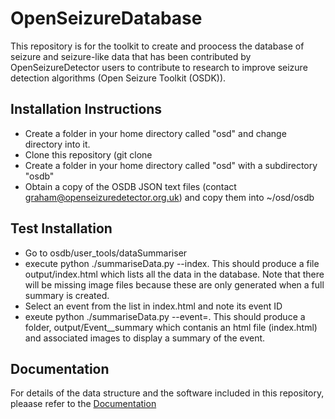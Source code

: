 # OpenSeizureDatabase

This repository is for the toolkit to create and proocess the database of seizure and seizure-like data that has been contributed by OpenSeizureDetector users to contribute to research to improve seizure detection algorithms (Open Seizure Toolkit (OSDK)).

## Installation Instructions

  * Create a folder in your home directory called "osd" and change directory into it.
  * Clone this repository (git clone 
  * Create a folder in your home directory called "osd" with a subdirectory "osdb"
  * Obtain a copy of the OSDB JSON text files (contact graham@openseizuredetector.org.uk) and copy them into ~/osd/osdb


## Test Installation
  * Go to osdb/user_tools/dataSummariser
  * execute python ./summariseData.py --index.   This should produce a file output/index.html which lists all the data in the database.   Note that there will be missing image files because these are only generated when a full summary is created.
  * Select an event from the list in index.html and note its event ID
  * exeute python ./summariseData.py --event=<eventId>.   This should produce a folder, output/Event_<eventId>_summary which contanis an html file (index.html) and associated images to display a summary of the event.

## Documentation
For details of the data structure and the software included in this repository, pleaase refer to the [Documentation](./documentation/README.md)